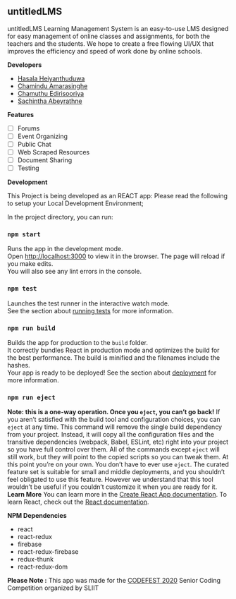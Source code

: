 ## untitledLMS
untitledLMS Learning Management System is an easy-to-use LMS designed for easy management of online classes and assignments, for both the teachers and the students. We hope to create a free flowing UI/UX that improves the efficiency and speed of work done by online schools.

**Developers**
 - [Hasala Heiyanthuduwa](https://github.com/Hasala2002)
 - [Chamindu Amarasinghe](https://github.com/chamindujs)
 - [Chamuthu Edirisooriya](https://github.com/Chamuthu030828)
 - [Sachintha Abeyrathne](https://github.com/SachinthaAbeyrathne)
 
 **Features**
 - [ ] Forums
 - [ ] Event Organizing
 - [ ] Public Chat
 - [ ] Web Scraped Resources
 - [ ] Document Sharing
 - [ ] Testing
 
 **Development**
 
 This Project is being developed as an REACT app: Please read the following to setup your Local Development Environment;
 
In the project directory, you can run:
### `npm start`
Runs the app in the development mode.<br  />
Open [http://localhost:3000](http://localhost:3000) to view it in the browser.
The page will reload if you make edits.<br  />
You will also see any lint errors in the console.
### `npm test`
Launches the test runner in the interactive watch mode.<br  />
See the section about [running tests](https://facebook.github.io/create-react-app/docs/running-tests) for more information.
### `npm run build`
Builds the app for production to the `build` folder.<br  />
It correctly bundles React in production mode and optimizes the build for the best performance.
The build is minified and the filenames include the hashes.<br  />
Your app is ready to be deployed!
See the section about [deployment](https://facebook.github.io/create-react-app/docs/deployment) for more information.
### `npm run eject`
**Note: this is a one-way operation. Once you `eject`, you can’t go back!**
If you aren’t satisfied with the build tool and configuration choices, you can `eject` at any time. This command will remove the single build dependency from your project.
Instead, it will copy all the configuration files and the transitive dependencies (webpack, Babel, ESLint, etc) right into your project so you have full control over them. All of the commands except `eject` will still work, but they will point to the copied scripts so you can tweak them. At this point you’re on your own.
You don’t have to ever use `eject`. The curated feature set is suitable for small and middle deployments, and you shouldn’t feel obligated to use this feature. However we understand that this tool wouldn’t be useful if you couldn’t customize it when you are ready for it.
 **Learn More**
You can learn more in the [Create React App documentation](https://facebook.github.io/create-react-app/docs/getting-started).
To learn React, check out the [React documentation](https://reactjs.org/).

**NPM Dependencies**
 - react 
 - react-redux
 - firebase
 - react-redux-firebase
 - redux-thunk
 - react-redux-dom
 

**Please Note :**
This app was made for the [CODEFEST 2020](https://codefest.lk/)  Senior Coding Competition organized by SLIIT

